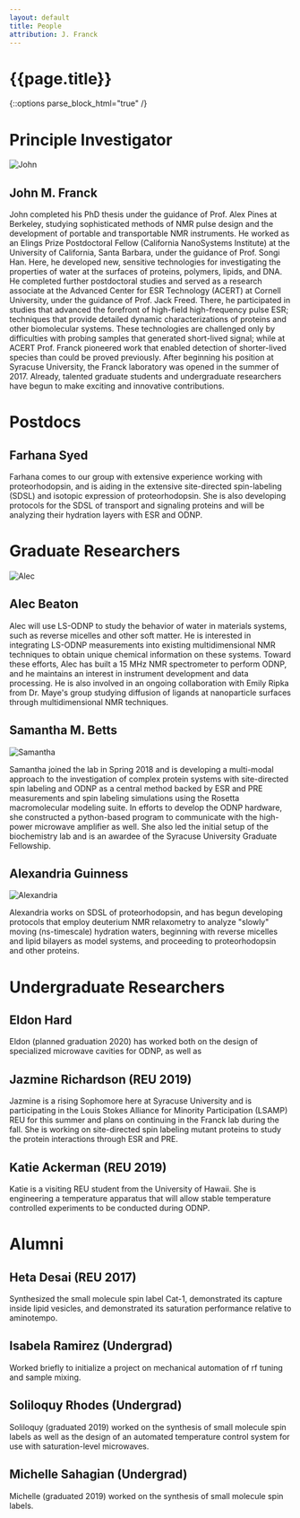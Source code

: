 ```yaml
---
layout: default
title: People
attribution: J. Franck
---
```

# {{page.title}}

{::options parse_block_html="true" /}
# Principle Investigator

<div class="mugshot">

![John](assets/JFgreytie_nobg.png)

## John M. Franck

John completed his PhD thesis under the guidance of
Prof. Alex Pines at Berkeley, studying sophisticated
methods of NMR pulse design and the development of
portable and transportable NMR instruments.
He worked as an Elings Prize Postdoctoral Fellow
(California NanoSystems Institute)
at the University of California, Santa Barbara,
under the guidance of Prof. Songi Han.
Here, he developed new, sensitive technologies for investigating
the properties of water at the surfaces of proteins,
polymers, lipids, and DNA.
He completed further postdoctoral studies and served as a
research associate at the Advanced Center for ESR
Technology (ACERT) at Cornell University,
under the guidance of Prof. Jack Freed.
There, he participated in studies that advanced the
forefront of high-field high-frequency pulse ESR;
techniques that provide detailed dynamic
characterizations of proteins and other biomolecular
systems.
These technologies are challenged only by difficulties
with probing samples that generated short-lived signal;
while at ACERT Prof. Franck pioneered
work that enabled detection of shorter-lived species than could
be proved previously.
After beginning his position at Syracuse University,
the Franck laboratory was opened in the summer of 2017.
Already, talented graduate students and undergraduate
researchers have begun to make exciting and innovative contributions.

<!-- click to continue is here: https://stackoverflow.com/questions/28334540/truncate-text-in-html-with-link-to-show-more-less-and-keep-elements-inside-->

</div>

# Postdocs

## Farhana Syed

Farhana comes to our group with extensive experience
working with proteorhodopsin,
and is aiding in the extensive site-directed
spin-labeling (SDSL) and isotopic expression of
proteorhodopsin.
She is also developing protocols for the SDSL of
transport and signaling proteins and will be analyzing
their hydration layers with ESR and ODNP.

# Graduate Researchers

<div class="mugshot">

![Alec](assets/AB_nobg_cropped.png)

## Alec Beaton

Alec will use LS-ODNP to study the behavior of
water in materials systems, such as reverse
micelles and other soft matter. He is interested
in integrating LS-ODNP measurements into
existing multidimensional NMR techniques to
obtain unique chemical information on these
systems. Toward these efforts, Alec has built a
15 MHz NMR spectrometer to perform ODNP, and he
maintains an interest in instrument development
and data processing. He is also involved in an
ongoing collaboration with Emily Ripka from Dr.
Maye's group studying diffusion of ligands at
nanoparticle surfaces through multidimensional
NMR techniques.
 

</div>

<div class="mugshot">

## Samantha M. Betts

![Samantha](assets/SMBetts_Image.png)

Samantha joined the lab in Spring 2018 and is developing 
a multi-modal approach to the investigation of complex 
protein systems with site-directed spin labeling and ODNP 
as a central method backed by ESR and PRE measurements and 
spin labeling simulations using the Rosetta macromolecular 
modeling suite. In efforts to develop the ODNP hardware, she
constructed a python-based program to communicate with the 
high-power microwave amplifier as well. She also led the 
initial setup of the biochemistry lab and is an awardee of 
the Syracuse University Graduate Fellowship.


</div>

<div class="mugshot">
 
## Alexandria Guinness

![Alexandria](assets/AGuinness.png)

Alexandria works on SDSL of proteorhodopsin,
and has begun developing protocols that employ
deuterium NMR relaxometry to analyze
"slowly" moving (ns-timescale) hydration waters,
beginning with reverse micelles and lipid bilayers as
model systems, and proceeding to proteorhodopsin and
other proteins.

# Undergraduate Researchers

## Eldon Hard

Eldon (planned graduation 2020) has worked both on the
design of specialized microwave cavities for ODNP, as
well as 

## Jazmine Richardson (REU 2019)
Jazmine is a rising Sophomore here at Syracuse University 
and is participating in the Louis Stokes Alliance for Minority
Participation (LSAMP) REU for this summer and plans on continuing 
in the Franck lab during the fall. She is working on site-directed 
spin labeling mutant proteins to study the protein interactions 
through ESR and PRE.

## Katie Ackerman (REU 2019)

Katie is a visiting REU student from the University of
Hawaii. She is engineering a temperature apparatus that
will allow stable temperature controlled experiments to
be conducted during ODNP.

# Alumni

## Heta Desai (REU 2017)

Synthesized the small molecule spin label Cat-1,
demonstrated its capture inside lipid vesicles, and
demonstrated its saturation performance relative to
aminotempo.

## Isabela Ramirez (Undergrad)

Worked briefly to initialize a project on mechanical
automation of rf tuning and sample mixing.

## Soliloquy Rhodes (Undergrad)

Soliloquy (graduated 2019) worked on the synthesis of
small molecule spin labels as well as the design of an
automated temperature control system for use with
saturation-level microwaves.

## Michelle Sahagian (Undergrad)

Michelle (graduated 2019) worked on the synthesis of
small molecule spin labels.
